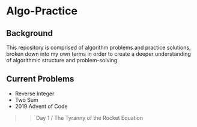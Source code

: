 # Algo-Practice

## Background
This repository is comprised of algorithm problems and practice solutions, broken down into my own terms in order to create a deeper understanding of algorithmic structure and problem-solving.

## Current Problems
- Reverse Integer
- Two Sum
- 2019 Advent of Code
>>Day 1 / The Tyranny of the Rocket Equation

